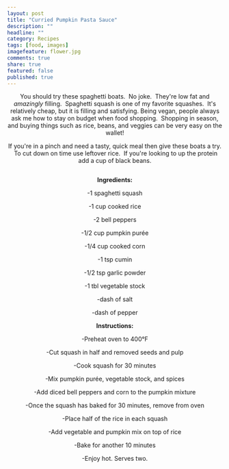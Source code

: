```yaml
---
layout: post
title: "Curried Pumpkin Pasta Sauce"
description: ""
headline: ""
category: Recipes
tags: [food, images]
imagefeature: flower.jpg
comments: true
share: true
featured: false
published: true
---
```

<p style="text-align: center;">You should try these spaghetti boats.  No joke.  They're low fat and <em>amazingly</em> filling.  Spaghetti squash is one of my favorite squashes.  It's relatively cheap, but it is filling and satisfying. Being vegan, people always ask me how to stay on budget when food shopping.  Shopping in season, and buying things such as rice, beans, and veggies can be very easy on the wallet!</p>
<p style="text-align: center;"></p>
<p style="text-align: center;">If you're in a pinch and need a tasty, quick meal then give these boats a try.  To cut down on time use leftover rice.  If you're looking to up the protein add a cup of black beans.</p>
<p style="text-align: center;"></p>
<p style="text-align: center;"><img src="http://i1208.photobucket.com/albums/cc370/apegg23/spaghettiboat1_zpsffd8cd02.png" alt="" /></p>
<p style="text-align: center;"><strong>Ingredients:</strong></p>
<p class="p1" style="text-align: center;">-1 spaghetti squash</p>
<p class="p1" style="text-align: center;">-1 cup cooked rice</p>
<p class="p1" style="text-align: center;">-2 bell peppers</p>
<p class="p1" style="text-align: center;">-1/2 cup pumpkin purée</p>
<p class="p1" style="text-align: center;">-1/4 cup cooked corn</p>
<p class="p1" style="text-align: center;">-1 tsp cumin</p>
<p class="p1" style="text-align: center;">-1/2 tsp garlic powder</p>
<p class="p1" style="text-align: center;">-1 tbl vegetable stock</p>
<p class="p1" style="text-align: center;">-dash of salt</p>
<p class="p1" style="text-align: center;">-dash of pepper</p>
<p class="p1" style="text-align: center;"></p>
<p class="p1" style="text-align: center;"><strong>Instructions:</strong></p>
<p class="p1" style="text-align: center;">-Preheat oven to 400°F</p>
<p class="p1" style="text-align: center;">-Cut squash in half and removed seeds and pulp</p>
<p class="p1" style="text-align: center;">-Cook squash for 30 minutes</p>
<p class="p1" style="text-align: center;">-Mix pumpkin purée, vegetable stock, and spices</p>
<p class="p1" style="text-align: center;">-Add diced bell peppers and corn to the pumpkin mixture</p>
<p class="p1" style="text-align: center;">-Once the squash has baked for 30 minutes, remove from oven</p>
<p class="p1" style="text-align: center;">-Place half of the rice in each squash</p>
<p class="p1" style="text-align: center;">-Add vegetable and pumpkin mix on top of rice</p>
<p class="p1" style="text-align: center;">-Bake for another 10 minutes</p>
<p class="p1" style="text-align: center;">-Enjoy hot. Serves two.</p>